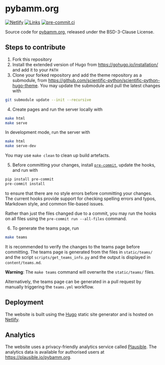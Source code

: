 # pybamm.org

[![Netlify](https://api.netlify.com/api/v1/badges/c4c60d47-1de1-4d0a-8a25-726d3cf100c8/deploy-status)](https://app.netlify.com/sites/pybamm-developer-preview/deploys)
[![Links](https://github.com/pybamm-team/pybamm.org/actions/workflows/links.yml/badge.svg)](https://github.com/pybamm-team/pybamm.org/actions/workflows/links.yml)
[![pre-commit.ci](https://results.pre-commit.ci/badge/github/pybamm-team/pybamm.org/main.svg)](https://results.pre-commit.ci/latest/github/pybamm-team/pybamm.org/main)

Source code for [pybamm.org](https://www.pybamm.org), released under the
BSD-3-Clause License.

## Steps to contribute

1. Fork this repository
2. Install the extended version of Hugo from <https://gohugo.io/installation/>
and add it to your `PATH`
3. Clone your forked repository and add the theme repository as a submodule,
from <https://github.com/scientific-python/scientific-python-hugo-theme>. You
may update the submodule and pull the latest changes with

```bash
git submodule update --init --recursive
```

4. Create pages and run the server locally with

```bash
make html
make serve
```

In development mode, run the server with

```bash
make html
make serve-dev
```

You may use `make clean` to clean up build artefacts.

5. Before committing your changes, install [`pre-commit`](https://pre-commit.com/),
update the hooks, and run with

```bash
pip install pre-commit
pre-commit install
```

to ensure that there are no style errors before committing your changes. The
current hooks provide support for checking spelling errors and typos, Markdown
style, and common file-based issues.

Rather than just the files changed due to a commit, you may run the hooks on
all files using the `pre-commit run --all-files` command.

6. To generate the teams page, run

```bash
make teams
```

It is recommended to verify the changes to the teams page before committing. The teams page is generated from the files in `static/teams/` and the script `scripts/get_teams_info.py` and the output is displayed in `content/teams.md`.

**Warning**: The `make teams` command will overwrite the `static/teams/` files.

Alternatively, the teams page can be generated in a pull request by manually triggering the `teams.yml` workflow.

## Deployment

The website is built using the [Hugo](https://gohugo.io) static site generator
and is hosted on [Netlify](https://pybamm-developer-preview.netlify.app/).

## Analytics

The website uses a privacy-friendly analytics service called [Plausible](https://plausible.io/). The analytics data is available for authorised users at <https://plausible.io/pybamm.org>.
